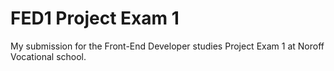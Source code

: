 # FED1 Project Exam 1

My submission for the Front-End Developer studies Project Exam 1 at Noroff Vocational school. 